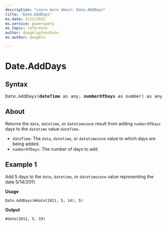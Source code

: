 ```yaml
---
description: "Learn more about: Date.AddDays"
title: "Date.AddDays"
ms.date: 3/11/2022
ms.service: powerquery
ms.topic: reference
author: dougklopfenstein
ms.author: dougklo

---
```

# Date.AddDays

## Syntax

<pre>
Date.AddDays(<b>dateTime</b> as any, <b>numberOfDays</b> as number) as any  
</pre>
  
## About

Returns the `date`, `datetime`, or `datetimezone` result from adding `numberOfDays` days to the `datetime` value `dateTime`.

* `dateTime`: The `date`, `datetime`, or `datetimezone` value to which days are being added.
* `numberOfDays`: The number of days to add.

## Example 1

Add 5 days to the `date`, `datetime`, or `datetimezone` value representing the date 5/14/2011.

**Usage**

```powerquery-m
Date.AddDays(#date(2011, 5, 14), 5)
```

**Output**

`#date(2011, 5, 19)`
